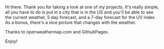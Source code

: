 Hi there. Thank you for taking a look at one of my projects. It's really simple, all you have to do is put in a city that is in the US
and you'll be able to see the current weather, 5 day forecast, and a 7-day forecast for the UV index. As a bonus,
there's a nice picture that changes with the weather.

Thanks to openweathermap.com and GithubPages.

Enjoy!
